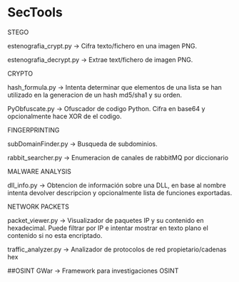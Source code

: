 # SecTools

STEGO

estenografia_crypt.py -> Cifra texto/fichero en una imagen PNG.

estenografia_decrypt.py -> Extrae text/fichero de imagen PNG.

CRYPTO

hash_formula.py -> Intenta determinar que elementos de una lista se han utilizado en la generacion de un hash md5/sha1 y su orden.

PyObfuscate.py -> Ofuscador de codigo Python. Cifra en base64 y opcionalmente hace XOR de el codigo.

FINGERPRINTING

subDomainFinder.py -> Busqueda de subdominios.

rabbit_searcher.py -> Enumeracion de canales de rabbitMQ por diccionario

MALWARE ANALYSIS

dll_info.py -> Obtencion de información sobre una DLL, en base al nombre intenta devolver descripcion y opcionalmente lista de funciones exportadas.

NETWORK PACKETS

packet_viewer.py -> Visualizador de paquetes IP y su contenido en hexadecimal. Puede filtrar por IP e intentar mostrar en texto plano el contenido si no esta encriptado.

traffic_analyzer.py -> Analizador de protocolos de red propietario/cadenas hex

##OSINT
GWar -> Framework para investigaciones OSINT
